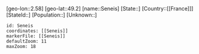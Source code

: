 ﻿---
location: [49.2,2.58]
mapzoom: [7,12] 
mapmarker: city 
type: City
tags:
- geo/City


SpocWebEntityId: 34197
isDeleted: false
confidential: public

---
[geo-lon::2.58]
[geo-lat::49.2]
[name::Seneis]
[State::]
[Country::[[France]]]
[StateId::]
[Population::]
[Unknown::]


```leaflet
id: Seneis
coordinates: [[Seneis]]
markerFile: [[Seneis]]
defaultZoom: 11 
maxZoom: 18
```
